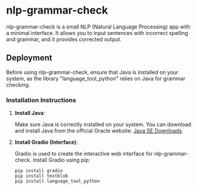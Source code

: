 # nlp-grammar-check

nlp-grammar-check is a small NLP (Natural Language Processing) app with a minimal interface. It allows you to input sentences with incorrect spelling and grammar, and it provides corrected output.

## Deployment

Before using nlp-grammar-check, ensure that Java is installed on your system, as the library "language_tool_python" relies on Java for grammar checking.

### Installation Instructions

1. **Install Java**:

   Make sure Java is correctly installed on your system. You can download and install Java from the official Oracle website: [Java SE Downloads](https://www.oracle.com/java/technologies/javase-downloads.html).

2. **Install Gradio (Interface)**:

   Gradio is used to create the interactive web interface for nlp-grammar-check. Install Gradio using pip:

   ```shell
   pip install gradio
   pip install textblob
   pip install language_tool_python 
